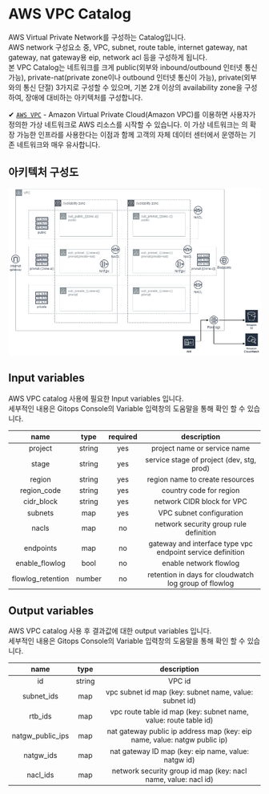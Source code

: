 # AWS VPC Catalog

AWS Virtual Private Network를 구성하는 Catalog입니다. <br>AWS network 구성요소 중, VPC, subnet, route table, internet gateway, nat gateway, nat gateway용 eip, network acl 등을 구성하게 됩니다. <br>본 VPC Catalog는 네트워크를 크게 public(외부와 inbound/outbound 인터넷 통신 가능), private-nat(private zone이나 outbound 인터넷 통신이 가능), private(외부와의 통신 단절) 3가지로 구성할 수 있으며, 기본 2개 이상의 availability zone을 구성하여, 장애에 대비하는 아키텍처를 구성합니다.

✔  [`AWS VPC`](https://docs.aws.amazon.com/ko_kr/vpc/latest/userguide/what-is-amazon-vpc.html) - Amazon Virtual Private Cloud(Amazon VPC)를 이용하면 사용자가 정의한 가상 네트워크로 AWS 리소스를 시작할 수 있습니다. 
이 가상 네트워크는 의 확장 가능한 인프라를 사용한다는 이점과 함께 고객의 자체 데이터 센터에서 운영하는 기존 네트워크와 매우 유사합니다. 



## 아키텍처 구성도

![VPC 아키텍처 구성도](./architecture.png)

## Input variables

AWS VPC catalog 사용에 필요한 Input variables 입니다. <br>세부적인 내용은 Gitops Console의 Variable 입력창의 도움말을 통해 확인 할 수 있습니다.

|       name        |  type  | required |                        description                         |
| :---------------: | :----: | :------: | :--------------------------------------------------------: |
|      project      | string |   yes    |                project name or service name                |
|       stage       | string |   yes    |         service stage of project (dev, stg, prod)          |
|      region       | string |   yes    |              region name to create resources               |
|    region_code    | string |   yes    |                  country code for region                   |
|    cidr_block     | string |   yes    |                 network CIDR block for VPC                 |
|      subnets      |  map   |   yes    |                  VPC subnet configuration                  |
|       nacls       |  map   |    no    |           network security group rule definition           |
|     endpoints     |  map   |    no    | gateway and interface type vpc endpoint service definition |
|  enable_flowlog   |  bool  |    no    |                   enable network flowlog                   |
| flowlog_retention | number |    no    |   retention in days for cloudwatch log group of flowlog    |



## Output variables

AWS VPC catalog 사용 후 결과값에 대한 output variables 입니다.<br>세부적인 내용은 Gitops Console의 Variable 입력창의 도움말을 통해 확인 할 수 있습니다.

|       name       |  type  |                         description                          |
| :--------------: | :----: | :----------------------------------------------------------: |
|        id        | string |                            VPC id                            |
|    subnet_ids    |  map   |    vpc subnet id map (key: subnet name, value: subnet id)    |
|     rtb_ids      |  map   | vpc route table id map (key: subnet name, value: route table id) |
| natgw_public_ips |  map   | nat gateway public ip address map (key: eip name, value: natgw public ip) |
|    natgw_ids     |  map   |     nat gateway ID map (key:  eip name, value: natgw id)     |
|     nacl_ids     |  map   | network security group id map (key: nacl name, value: nacl id) |